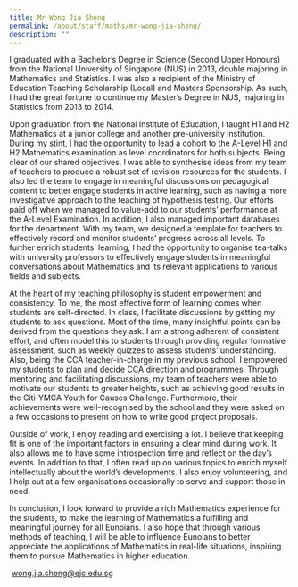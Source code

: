 ```yaml
---
title: Mr Wong Jia Sheng
permalink: /about/staff/maths/mr-wong-jia-sheng/
description: ""
---
```


I graduated with a Bachelor’s Degree in Science (Second Upper Honours) from the National University of Singapore (NUS) in 2013, double majoring in Mathematics and Statistics. I was also a recipient of the Ministry of Education Teaching Scholarship (Local) and Masters Sponsorship. As such, I had the great fortune to continue my Master’s Degree in NUS, majoring in Statistics from 2013 to 2014.

Upon graduation from the National Institute of Education, I taught H1 and H2 Mathematics at a junior college and another pre-university institution. During my stint, I had the opportunity to lead a cohort to the A-Level H1 and H2 Mathematics examination as level coordinators for both subjects. Being clear of our shared objectives, I was able to synthesise ideas from my team of teachers to produce a robust set of revision resources for the students. I also led the team to engage in meaningful discussions on pedagogical content to better engage students in active learning, such as having a more investigative approach to the teaching of hypothesis testing. Our efforts paid off when we managed to value-add to our students’ performance at the A-Level Examination. In addition, I also managed important databases for the department. With my team, we designed a template for teachers to effectively record and monitor students’ progress across all levels. To further enrich students’ learning, I had the opportunity to organise tea-talks with university professors to effectively engage students in meaningful conversations about Mathematics and its relevant applications to various fields and subjects.

At the heart of my teaching philosophy is student empowerment and consistency. To me, the most effective form of learning comes when students are self-directed. In class, I facilitate discussions by getting my students to ask questions. Most of the time, many insightful points can be derived from the questions they ask. I am a strong adherent of consistent effort, and often model this to students through providing regular formative assessment, such as weekly quizzes to assess students’ understanding. Also, being the CCA teacher-in-charge in my previous school, I empowered my students to plan and decide CCA direction and programmes. Through mentoring and facilitating discussions, my team of teachers were able to motivate our students to greater heights, such as achieving good results in the Citi-YMCA Youth for Causes Challenge. Furthermore, their achievements were well-recognised by the school and they were asked on a few occasions to present on how to write good project proposals.

Outside of work, I enjoy reading and exercising a lot. I believe that keeping fit is one of the important factors in ensuring a clear mind during work. It also allows me to have some introspection time and reflect on the day’s events. In addition to that, I often read up on various topics to enrich myself intellectually about the world’s developments. I also enjoy volunteering, and I help out at a few organisations occasionally to serve and support those in need.

In conclusion, I look forward to provide a rich Mathematics experience for the students, to make the learning of Mathematics a fulfilling and meaningful journey for all Eunoians. I also hope that through various methods of teaching, I will be able to influence Eunoians to better appreciate the applications of Mathematics in real-life situations, inspiring them to pursue Mathematics in higher education.

 [wong.jia.sheng@ejc.edu.sg](mailto:wong.jia.sheng@ejc.edu.sg)